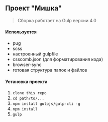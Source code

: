 ## Проект "Мишка" 

> Сборка работает на Gulp версии 4.0

#### Используется

* pug
* scss
* настроенный gulpfile
* csscomb.json (для форматирования кода)
* browser-sync
* готовая структура папок и файлов

#### Установка проекта

1. ```clone this repo```
2. ```cd path/to/...```
3. ```npm install gulpjs/gulp-cli -g```
4. ```npm install```  
5. ```gulp```
